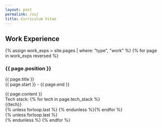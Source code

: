```yaml
---
layout: post
permalink: /cv/
title: Curriculum Vitae
---
```


## Work Experience

<div id="archives">
{% assign work_exps = site.pages | where: "type", "work" %}
{% for page in work_exps reversed %}
    <article class="post">
        <h3>{{ page.position }}</h3>
        <div>
            <p class="author_title">{{ page.title }} <br>{{ page.start }} - {{ page.end }}</p>
        </div>
        <div class="entry">
            {{ page.content }}
        </div> 
        Tech stack: {% for tech in page.tech_stack %}<div class="tech-tag">{{tech}}</div>{% unless forloop.last %}&nbsp;{% endunless %}{% endfor %}     
    </article>
    {% unless forloop.last %}<br><div class="single-line"></div>{% endunless %}
{% endfor %}
</div>